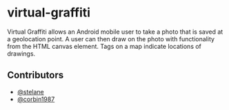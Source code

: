 # virtual-graffiti

Virtual Graffiti allows an Android mobile user to take a photo that is saved at a geolocation point. A user can then draw on the photo with functionality from the HTML canvas element. Tags on a map indicate locations of drawings.

## Contributors
- [@stelane](https://github.com/stelane)
- [@corbin1987](https://github.com/Corbin1987)
